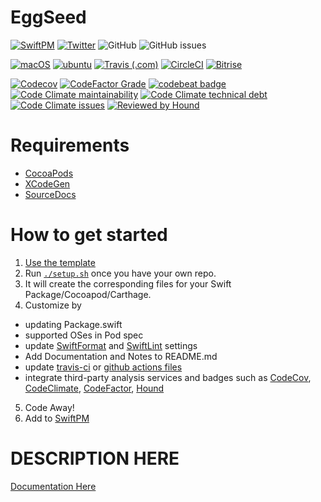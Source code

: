 # EggSeed

[![SwiftPM](https://img.shields.io/badge/SPM-Linux%20%7C%20iOS%20%7C%20macOS%20%7C%20watchOS%20%7C%20tvOS-success?logo=swift)](https://swift.org)
[![Twitter](https://img.shields.io/badge/twitter-@brightdigit-blue.svg?style=flat)](http://twitter.com/brightdigit)
![GitHub](https://img.shields.io/github/license/brightdigit/EggSeed)
![GitHub issues](https://img.shields.io/github/issues/brightdigit/EggSeed)

[![macOS](https://github.com/brightdigit/EggSeed/workflows/macOS/badge.svg)](https://github.com/brightdigit/EggSeed/actions?query=workflow%3AmacOS)
[![ubuntu](https://github.com/brightdigit/EggSeed/workflows/ubuntu/badge.svg)](https://github.com/brightdigit/EggSeed/actions?query=workflow%3Aubuntu)
[![Travis (.com)](https://img.shields.io/travis/com/brightdigit/EggSeed?logo=travis)](https://travis-ci.com/brightdigit/EggSeed)
[![CircleCI](https://img.shields.io/circleci/build/github/brightdigit/EggSeed?label=xenial&logo=circleci&token=8772831917d1744b175dd1d52ded916373f9a3ec)](https://circleci.com/gh/brightdigit/EggSeed)
[![Bitrise](https://img.shields.io/bitrise/238176596b2afbd3?label=macOS&logo=bitrise&token=dRGT3cqlMSHKC93wAK01ww)](https://app.bitrise.io/app/238176596b2afbd3)

[![Codecov](https://img.shields.io/codecov/c/github/brightdigit/EggSeed)](https://codecov.io/gh/brightdigit/EggSeed)
[![CodeFactor Grade](https://img.shields.io/codefactor/grade/github/brightdigit/EggSeed)](https://www.codefactor.io/repository/github/brightdigit/EggSeed)
[![codebeat badge](https://codebeat.co/badges/4f86fb90-f8de-40c5-ab63-e6069cde5002)](https://codebeat.co/projects/github-com-brightdigit-EggSeed-master)
[![Code Climate maintainability](https://img.shields.io/codeclimate/maintainability/brightdigit/EggSeed)](https://codeclimate.com/github/brightdigit/EggSeed)
[![Code Climate technical debt](https://img.shields.io/codeclimate/tech-debt/brightdigit/EggSeed?label=debt)](https://codeclimate.com/github/brightdigit/EggSeed)
[![Code Climate issues](https://img.shields.io/codeclimate/issues/brightdigit/EggSeed)](https://codeclimate.com/github/brightdigit/EggSeed)
[![Reviewed by Hound](https://img.shields.io/badge/Reviewed_by-Hound-8E64B0.svg)](https://houndci.com)

# Requirements 

* [CocoaPods](https://cocoapods.org)
* [XCodeGen](https://github.com/yonaskolb/XcodeGen)
* [SourceDocs](https://github.com/eneko/SourceDocs)

# How to get started

1. [Use the template](https://github.com/brightdigit/EggSeed/generate)
2. Run [`./setup.sh`](https://github.com/brightdigit/EggSeed/blob/master/setup.sh) once you have your own repo. 
3. It will create the corresponding files for your Swift Package/Cocoapod/Carthage.
4. Customize by 
  * updating Package.swift
  * supported OSes in Pod spec
  * update [SwiftFormat](https://github.com/brightdigit/EggSeed/blob/master/.swiftformat) and [SwiftLint](https://github.com/brightdigit/EggSeed/blob/master/.swiftlint.yml) settings
  * Add Documentation and Notes to README.md
  * update [travis-ci](https://github.com/brightdigit/EggSeed/blob/master/.travis.yml) or [github actions files](https://github.com/brightdigit/EggSeed/tree/master/.github/workflows)
  * integrate third-party analysis services and badges such as [CodeCov](https://codecov.io), [CodeClimate](https://codeclimate.com), [CodeFactor](https://www.codefactor.io/dashboard), [Hound](https://houndci.com)
5. Code Away!
5. Add to [SwiftPM](https://github.com/daveverwer/SwiftPMLibrary)

# DESCRIPTION HERE

[Documentation Here](/docs/README.md)
